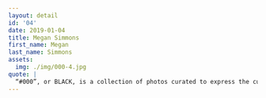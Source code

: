 ```yaml
---
layout: detail
id: '04'
date: 2019-01-04
title: Megan Simmons
first_name: Megan
last_name: Simmons
assets:
  img: ./img/000-4.jpg
quote: |
  “#000”, or BLACK, is a collection of photos curated to express the cultural appreciation of the women owning their true self through.
---
```

